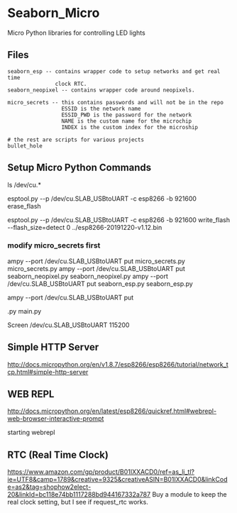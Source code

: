 # Seaborn_Micro
Micro Python libraries for controlling LED lights

## Files
    seaborn_esp -- contains wrapper code to setup networks and get real time
                   clock RTC.
    seaborn_neopixel -- contains wrapper code around neopixels.

    micro_secrets -- this contains passwords and will not be in the repo
                     ESSID is the network name
                     ESSID_PWD is the password for the network
                     NAME is the custom name for the microchip
                     INDEX is the custom index for the microship

    # the rest are scripts for various projects
    bullet_hole


## Setup Micro Python Commands

ls /dev/cu.*

esptool.py --p /dev/cu.SLAB_USBtoUART    -c esp8266 -b 921600 erase_flash

esptool.py --p /dev/cu.SLAB_USBtoUART    -c esp8266 -b 921600 write_flash --flash_size=detect 0 ../esp8266-20191220-v1.12.bin 

### modify micro_secrets first
ampy --port /dev/cu.SLAB_USBtoUART put micro_secrets.py micro_secrets.py
ampy --port /dev/cu.SLAB_USBtoUART put seaborn_neopixel.py seaborn_neopixel.py
ampy --port /dev/cu.SLAB_USBtoUART put seaborn_esp.py seaborn_esp.py

ampy --port /dev/cu.SLAB_USBtoUART put <main>.py main.py



Screen /dev/cu.SLAB_USBtoUART 115200


## Simple HTTP Server
http://docs.micropython.org/en/v1.8.7/esp8266/esp8266/tutorial/network_tcp.html#simple-http-server


## WEB REPL
http://docs.micropython.org/en/latest/esp8266/quickref.html#webrepl-web-browser-interactive-prompt

starting webrepl


## RTC (Real Time Clock)
https://www.amazon.com/gp/product/B01IXXACD0/ref=as_li_tl?ie=UTF8&camp=1789&creative=9325&creativeASIN=B01IXXACD0&linkCode=as2&tag=shophow2elect-20&linkId=bc118e74bb1117288bd944167332a787
Buy a module to keep the real clock setting, but I see if request_rtc works.


